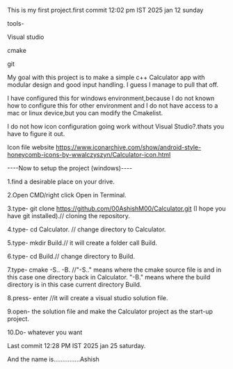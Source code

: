 This is my first project.first commit 12:02 pm IST 2025 jan 12 sunday 

tools-

Visual studio

cmake

git


My goal with this project is to make a simple c++ Calculator app with modular design and good input handling. I guess I manage to pull that off.

I have configured this for windows environment,because I do not known how to configure this for other environment and I do not have access to a mac or linux device,but you can modify the Cmakelist.

I do not how icon configuration going work without Visual Studio?.thats you have to figure it out.

Icon file website https://www.iconarchive.com/show/android-style-honeycomb-icons-by-wwalczyszyn/Calculator-icon.html

----Now to setup the project (windows)----

1.find a desirable place on your drive.

2.Open CMD/right click Open in Terminal.

3.type- git clone https://github.com/00AshishM00/Calculator.git (I hope you have git installed).// cloning the repository. 

4.type- cd Calculator. // change directory to Calculator.

5.type- mkdir Build.// it will create a folder call Build.

6.type- cd Build.// change directory to Build.

7.type- cmake -S.. -B. //"-S.." means where the cmake source file is and in this case one directory back in Calculator. "-B." means where the build directory is in this case current directory Build.

8.press- enter //it will create a visual studio solution file.

9.open- the solution file and make the Calculator project as the start-up project.

10.Do- whatever you want


Last commit 12:28 PM IST 2025 jan 25 saturday.

And the name is...............Ashish


